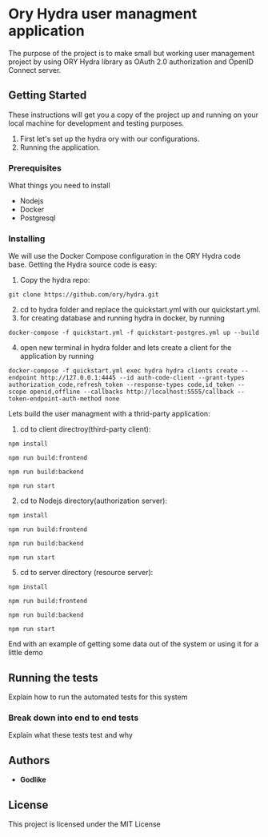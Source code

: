 # Ory Hydra user managment application

The purpose of the project is to make small but working user management project by using ORY Hydra library as OAuth 2.0 authorization and OpenID Connect server.

## Getting Started

These instructions will get you a copy of the project up and running on your local machine for development and testing purposes.

1. First let's set up the hydra ory with our configurations.
2. Running the application.

### Prerequisites

What things you need to install

- Nodejs
- Docker
- Postgresql

### Installing

We will use the Docker Compose configuration in the ORY Hydra code base. Getting the Hydra source code is easy:

1. Copy the hydra repo:

```
git clone https://github.com/ory/hydra.git
```

2. cd to hydra folder and replace the quickstart.yml with our quickstart.yml.
3. for creating database and running hydra in docker, by running

```
docker-compose -f quickstart.yml -f quickstart-postgres.yml up --build
```

4. open new terminal in hydra folder and lets create a client for the application by running

```
docker-compose -f quickstart.yml exec hydra hydra clients create --endpoint http://127.0.0.1:4445 --id auth-code-client --grant-types authorization_code,refresh_token --response-types code,id_token --scope openid,offline --callbacks http://localhost:5555/callback --token-endpoint-auth-method none
```

Lets build the user managment with a thrid-party application:

1. cd to client directroy(third-party client):

```
npm install
```

```
npm run build:frontend
```

```
npm run build:backend
```

```
npm run start
```

2. cd to Nodejs directory(authorization server):

```
npm install
```

```
npm run build:frontend
```

```
npm run build:backend
```

```
npm run start
```

5.  cd to server directory (resource server):

```
npm install
```

```
npm run build:frontend
```

```
npm run build:backend
```

```
npm run start
```

End with an example of getting some data out of the system or using it for a little demo

## Running the tests

Explain how to run the automated tests for this system

### Break down into end to end tests

Explain what these tests test and why

## Authors

- **Godlike**

## License

This project is licensed under the MIT License
